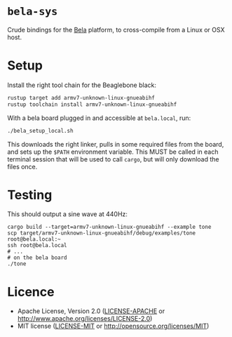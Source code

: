 # `bela-sys`

Crude bindings for the [Bela](https://bela.io) platform, to cross-compile from a
Linux or OSX host.

# Setup

Install the right tool chain for the Beaglebone black:

```sh
rustup target add armv7-unknown-linux-gnueabihf
rustup toolchain install armv7-unknown-linux-gnueabihf
```

With a bela board plugged in and accessible at `bela.local`, run:

```sh
./bela_setup_local.sh
```

This downloads the right linker, pulls in some required files from the board,
and sets up the `$PATH` environment variable. This MUST be called in each
terminal session that will be used to call `cargo`, but will only download the
files once.

# Testing

This should output a sine wave at 440Hz:

```
cargo build --target=armv7-unknown-linux-gnueabihf --example tone
scp target/armv7-unknown-linux-gnueabihf/debug/examples/tone root@bela.local:~
ssh root@bela.local
# ...
# on the bela board
./tone
```

# Licence

* Apache License, Version 2.0 ([LICENSE-APACHE](LICENSE-APACHE) or http://www.apache.org/licenses/LICENSE-2.0)
* MIT license ([LICENSE-MIT](LICENSE-MIT) or http://opensource.org/licenses/MIT)

